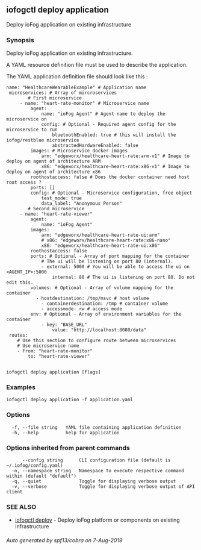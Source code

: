 ## iofogctl deploy application

Deploy ioFog application on existing infrastructure

### Synopsis

Deploy ioFog application on existing infrastructure.
 
 A YAML resource definition file must be used to describe the application.
 
 The YAML application definition file should look like this :
```
name: "HealthcareWearableExample" # Application name
 microservices: # Array of mircroservices
		# First microservice
	 - name: "heart-rate-monitor" # Microservice name
		 agent:
			 name: "ioFog Agent" # Agent name to deploy the microservice on
			 config: # Optional - Required agent config for the microservice to run
				 bluetoothEnabled: true # this will install the iofog/restblue microservice
				 abstractedHardwareEnabled: false
		 images: # Microservice docker images
			 arm: "edgeworx/healthcare-heart-rate:arm-v1" # Image to deploy on agent of architecture ARM
			 x86: "edgeworx/healthcare-heart-rate:x86-v1" # Image to deploy on agent of architecture x86
		 roothostaccess: false # Does the docker container need host root access ?
		 ports: []
		 config: # Optional - Microservice configuration, free object
			 test_mode: true
			 data_label: "Anonymous Person"
		# Second microservice
	 - name: "heart-rate-viewer"
		 agent:
			 name: "ioFog Agent"
		 images:
			 arm: "edgeworx/healthcare-heart-rate-ui:arm"
			 # x86: "edgeworx/healthcare-heart-rate:x86-nano"
			 x86: "edgeworx/healthcare-heart-rate-ui:x86"
		 roothostaccess: false
		 ports: # Optional - Array of port mapping for the container
			 # The ui will be listening on port 80 (internal).
			 - external: 5000 # You will be able to access the ui on <AGENT_IP>:5000
				 internal: 80 # The ui is listening on port 80. Do not edit this.
		 volumes: # Optional - Array of volume mapping for the container
		   - hostdestination: /tmp/msvc # host volume
			 - containerdestination: /tmp # container volume
			 - accessmode: rw # access mode
		 env: # Optional - Array of environment variables for the container
			 - key: "BASE_URL"
				 value: "http://localhost:8080/data"
 routes:
	# Use this section to configure route between microservices
	# Use microservice name
	- from: "heart-rate-monitor"
		to: "heart-rate-viewer"
 
```


```
iofogctl deploy application [flags]
```

### Examples

```
iofogctl deploy application -f application.yaml
```

### Options

```
  -f, --file string   YAML file containing application definition
  -h, --help          help for application
```

### Options inherited from parent commands

```
      --config string      CLI configuration file (default is ~/.iofog/config.yaml)
  -n, --namespace string   Namespace to execute respective command within (default "default")
  -q, --quiet              Toggle for displaying verbose output
  -v, --verbose            Toggle for displaying verbose output of API client
```

### SEE ALSO

* [iofogctl deploy](iofogctl_deploy.md)	 - Deploy ioFog platform or components on existing infrastructure

###### Auto generated by spf13/cobra on 7-Aug-2019
